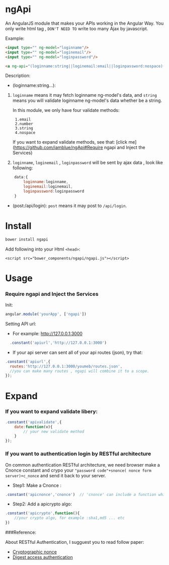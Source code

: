 ngApi
=========

An AngularJS module that makes your APIs working in the Angular Way.
You only write html tag , `DON'T NEED TO` write too many Ajax by javascript.

Example:

```html
<input type="" ng-model="loginname"/>
<input type="" ng-model="loginemail"/>
<input type="" ng-model="loginpassword"/>

<a ng-api="(loginname:string||loginemail:email||loginpassword:nospace)(post:/api/login)">send</a>
```

Description:

* (loginname:string...):
    
1. `loginname` means it may fetch loginname ng-model's data, and `string` means you will validate loginname ng-model's data whether be a string.

    In this module, we only have four validate methods:
        
        1.email 
        2.number 
        3.string 
        4.nospace
        
    If you want to expand validate methods, see that: [click me](https://github.com/iamblue/ngApi#Require ngapi and Inject the Services)

2. `loginname`, `loginemail` , `loginpassword` will be sent by ajax data , look like following:

```javascript 
    data:{
        loginname:loginname,
        loginemail:loginemail,
        loginpassword:loginpassword
    }
```

* (post:/api/login): `post` means it may post to `/api/login`.



Install
=======

```bash
bower install ngapi
```

Add following into your Html `<head>`:

```
<script src="bower_components/ngapi/ngapi.js"></script>
```



Usage
=======

### Require ngapi and Inject the Services

Init:

```javascript
angular.module('yourApp', ['ngapi'])
```

Setting API url: 

* For example: http://127.0.0.1:3000
  
```javascript 
  .constant('apiurl','http://127.0.0.1:3000')
```
  
* If your api server can sent all of your api routes (json), try that:

```javascript
.constant('apiurl',{
  routes:'http://127.0.0.1:3000/youmeb/routes.json',
  //you can make many routes , ngapi will combine it to a scope.
});
```

Expand
=======

### If you want to expand validate libery:

```javascript
.constant('apivalidate',{
    date:function(v){
        // your new validate method
    }
});
```

  
### If you want to authentication login by RESTful architecture

On common authentication RESTful architecture, we need browser make a Cnonce constant and crypo your `"password code"+snonce( nonce form server)+c_nonce` and send it back to your server.

* Step1: Make a Cnonce : 

```javascript
.constant('apicnonce','cnonce')  // 'cnonce' can include a function which will make a new cnonce code 
```

* Step2: Add a apicrypto algo:

```javascript 
.constant('apicrypto',function(){
    //your crypto algo, for example :sha1,md5 ... etc
})

```

###Reference:

About RESTful Authentication, I sugguest you to read follow paper:

* [Cryptographic nonce](http://en.wikipedia.org/wiki/Cryptographic_nonce)
* [Digest access authentication](http://en.wikipedia.org/wiki/Digest_access_authentication)



